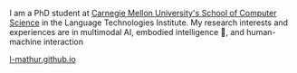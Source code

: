 I am a PhD student at [Carnegie Mellon University's School of Computer Science](https://www.cs.cmu.edu) in the Language Technologies Institute. My research interests and experiences are in multimodal AI, embodied intelligence 🤖, and human-machine interaction

<a href="l-mathur.github.io">l-mathur.github.io</a>


<!--
**l-mathur/l-mathur** is a ✨ _special_ ✨ repository because its `README.md` (this file) appears on your GitHub profile.

Here are some ideas to get you started:

- 🔭 I’m currently working on ...
- 🌱 I’m currently learning ...
- 👯 I’m looking to collaborate on ...
- 🤔 I’m looking for help with ...
- 💬 Ask me about ...
- 📫 How to reach me: ...
- 😄 Pronouns: ...
- ⚡ Fun fact: ...
-->
